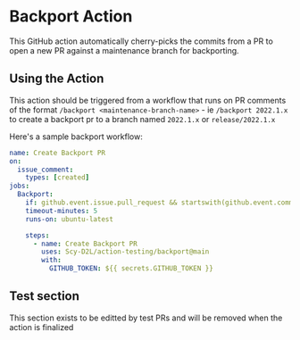 # Backport Action

This GitHub action automatically cherry-picks the commits from a PR to open a new PR against a maintenance branch for backporting.

## Using the Action

This action should be triggered from a workflow that runs on PR comments of the format `/backport <maintenance-branch-name>` - ie `/backport 2022.1.x` to create a backport pr to a branch named `2022.1.x` or `release/2022.1.x`

Here's a sample backport workflow:

```yml
name: Create Backport PR
on:
  issue_comment:
    types: [created]
jobs:
  Backport:
    if: github.event.issue.pull_request && startswith(github.event.comment.body, '/backport')
    timeout-minutes: 5
    runs-on: ubuntu-latest

    steps:
      - name: Create Backport PR
        uses: Scy-D2L/action-testing/backport@main
        with:
          GITHUB_TOKEN: ${{ secrets.GITHUB_TOKEN }}
```

## Test section

This section exists to be editted by test PRs and will be removed when the action is finalized